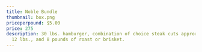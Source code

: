```yaml
---
title: Noble Bundle
thumbnail: box.png
priceperpound: $5.00
price: 275
description: 30 lbs. hamburger, combination of choice steak cuts approximately
  12 lbs., and 8 pounds of roast or brisket.
---
```

